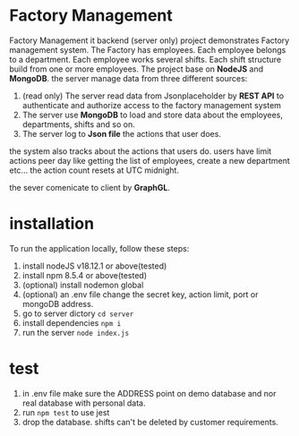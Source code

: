 # Factory Management
Factory Management it backend (server only) project demonstrates Factory management system. The Factory has employees. Each employee belongs to a department. Each employee works several shifts. Each shift structure build from one or more employees.
The project base on **NodeJS** and **MongoDB**. the server manage data from three different sources:
1. (read only) The server read data from Jsonplaceholder by **REST API** to authenticate and authorize access to the factory management system
2. The server use **MongoDB** to load and store data about the employees, departments, shifts and so on.
3. The server log to **Json file** the actions that user does.

the system also tracks about the actions that users do. users have limit actions peer day like getting the list of employees, create a new department etc...
the action count resets at UTC midnight.

the sever comenicate to client by **GraphGL**.

# installation
To run the application locally, follow these steps:
1. install nodeJS v18.12.1 or above(tested)
2. install npm 8.5.4 or above(tested)
3. (optional) install nodemon global
4. (optional) an .env file change the secret key, action limit, port or mongoDB address.
5. go to server dictory `cd server`
6. install dependencies `npm i`
7. run the server `node index.js`

# test
1. in .env file make sure the ADDRESS point on demo database and nor real database with personal data.
2. run `npm test` to use jest
3. drop the database. shifts can't be deleted by customer requirements.
